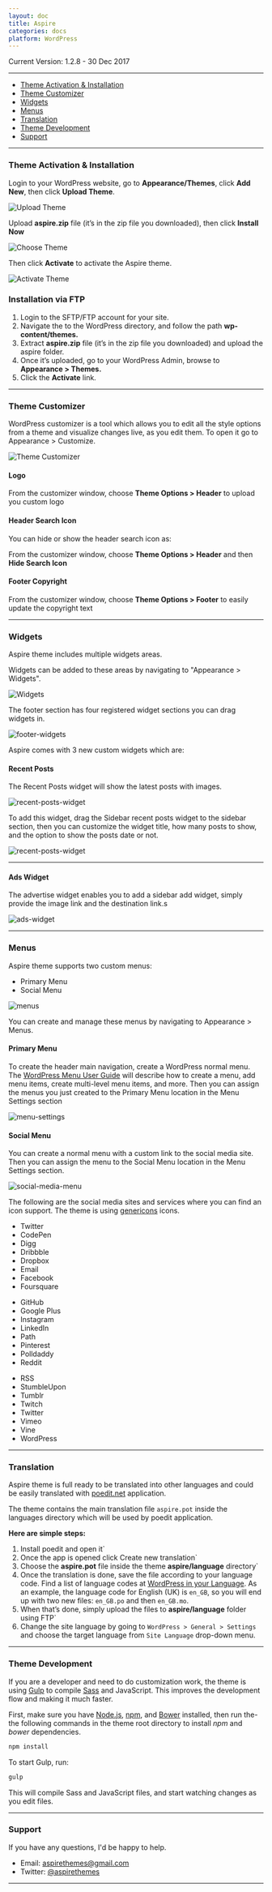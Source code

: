 ```yaml
---
layout: doc
title: Aspire
categories: docs
platform: WordPress
---
```


Current Version: 1.2.8 - 30 Dec 2017

---

* [Theme Activation & Installation](#theme-activation--installation)
* [Theme Customizer](#theme-customizer)
* [Widgets](#widgets)
* [Menus](#menus)
* [Translation](#translation)
* [Theme Development](#theme-development)
* [Support](#support)

---

### Theme Activation & Installation

Login to your WordPress website, go to **Appearance/Themes**, click **Add New**, then click **Upload Theme**.

![Upload Theme](/images/docs/wordpress/shared/upload-theme.png)

Upload **aspire.zip** file (it’s in the zip file you downloaded), then click **Install Now**

![Choose Theme](/images/docs/wordpress/shared/choose-theme-file.png)

Then click **Activate** to activate the Aspire theme.

![Activate Theme](/images/docs/wordpress/shared/activate-theme.png)

### Installation via FTP

1. Login to the SFTP/FTP account for your site.
2. Navigate the to the WordPress directory, and follow the path **wp-content/themes.**
3. Extract **aspire.zip** file (it’s in the zip file you downloaded) and upload the aspire folder.
4. Once it’s uploaded, go to your WordPress Admin, browse to **Appearance > Themes.**
5. Click the **Activate** link.

---

### Theme Customizer

WordPress customizer is a tool which allows you to edit all the style options from a theme and visualize changes live, as you edit them. To open it go to Appearance > Customize.

![Theme Customizer](/images/docs/wordpress/aspire/customizer.png)

#### Logo

From the customizer window, choose **Theme Options > Header** to upload you custom logo

#### Header Search Icon

You can hide or show the header search icon as:

From the customizer window, choose **Theme Options > Header** and then **Hide Search Icon**

#### Footer Copyright

From the customizer window, choose **Theme Options > Footer** to easily update the copyright text

---

### Widgets

Aspire theme includes multiple widgets areas.

Widgets can be added to these areas by navigating to "Appearance > Widgets".

![Widgets](/images/docs/wordpress/aspire/widgets.png)

The footer section has four registered widget sections you can drag widgets in.

![footer-widgets](/images/docs/wordpress/aspire/footer-widgets.png)

Aspire comes with 3 new custom widgets which are:

#### Recent Posts

The Recent Posts widget will show the latest posts with images.

![recent-posts-widget](/images/docs/wordpress/aspire/recent-posts.png)

To add this widget, drag the Sidebar recent posts widget to the sidebar section, then you can customize the widget title, how many posts to show, and the option to show the posts date or not.

![recent-posts-widget](/images/docs/wordpress/aspire/recent-posts-widget.png)

---

#### Ads Widget

The advertise widget enables you to add a sidebar add widget, simply provide the image link and the destination link.s

![ads-widget](/images/docs/wordpress/aspire/ads-widget.png)

---

### Menus

Aspire theme supports two custom menus:

* Primary Menu
* Social Menu

![menus](/images/docs/wordpress/aspire/menus.png)

You can create and manage these menus by navigating to Appearance > Menus.

#### Primary Menu

To create the header main navigation, create a WordPress normal menu. The [WordPress Menu User Guide](https://codex.wordpress.org/WordPress_Menu_User_Guide) will describe how to create a menu, add menu items, create multi-level menu items, and more. Then you can assign the menus you just created to the Primary Menu location in the Menu Settings section

![menu-settings](/images/docs/wordpress/aspire/menu-settings.png)

#### Social Menu

You can create a normal menu with a custom link to the social media site. Then you can assign the menu to the Social Menu location in the Menu Settings section.

![social-media-menu](/images/docs/wordpress/aspire/social-media-menu.png)

The following are the social media sites and services where you can find an icon support. The theme is using [genericons](http://genericons.com/) icons.

<div class="o-grid">
  <div class="o-grid__col o-grid__col--1-3">
    <ul>
      <li>Twitter</li>
      <li>CodePen</li>
      <li>Digg</li>
      <li>Dribbble</li>
      <li>Dropbox</li>
      <li>Email</li>
      <li>Facebook</li>
      <li>Foursquare</li>
    </ul>
  </div>
  <div class="o-grid__col o-grid__col--1-3">
    <ul>
      <li>GitHub</li>
      <li>Google Plus</li>
      <li>Instagram</li>
      <li>LinkedIn</li>
      <li>Path</li>
      <li>Pinterest</li>
      <li>Polldaddy</li>
      <li>Reddit</li>
    </ul>
  </div>
  <div class="o-grid__col o-grid__col--1-3">
    <ul>
      <li>RSS</li>
      <li>StumbleUpon</li>
      <li>Tumblr</li>
      <li>Twitch</li>
      <li>Twitter</li>
      <li>Vimeo</li>
      <li>Vine</li>
      <li>WordPress</li>
    </ul>
  </div>
</div>

---

### Translation

Aspire theme is full ready to be translated into other languages and could be easily translated with [poedit.net](https://poedit.net/) application.

The theme contains the main translation file `aspire.pot` inside the languages directory which will be used by poedit application.

**Here are simple steps:**

1. Install poedit and open it`
2. Once the app is opened click Create new translation`
3. Choose the **aspire.pot** file inside the theme **aspire/language** directory`
4. Once the translation is done, save the file according to your language code. Find a list of language codes at [WordPress in your Language](https://make.wordpress.org/polyglots/teams/). As an example, the language code for English (UK) is `en_GB`, so you will end up with two new files: `en_GB.po` and then `en_GB.mo`.
5. When that’s done, simply upload the files to **aspire/language** folder using FTP`
6. Change the site language by going to `WordPress > General > Settings` and choose the target language from `Site Language` drop-down menu.

---

### Theme Development

If you are a developer and need to do customization work, the theme is using [Gulp](https://github.com/gulpjs/gulp) to compile [Sass](http://sass-lang.com/) and JavaScript. This improves the development flow and making it much faster.

First, make sure you have [Node.js](https://nodejs.org/en/), [npm](https://www.npmjs.com/), and [Bower](https://bower.io/#install-bower) installed, then run the-the following commands in the theme root directory to install *npm* and *bower* dependencies.

```sh
npm install
```

To start Gulp, run:

```sh
gulp
```

This will compile Sass and JavaScript files, and start watching changes as you edit files.

---

### Support

If you have any questions, I'd be happy to help.

* Email: [aspirethemes@gmail.com](mailto:aspirethemes@gmail.com)
* Twitter: [@aspirethemes](https://twitter.com/aspirethemes)

---